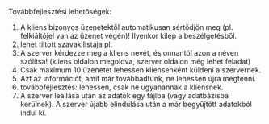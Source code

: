 Továbbfejlesztési lehetőségek:
1.	A kliens bizonyos üzenetektől automatikusan sértődjön meg (pl. felkiáltójel van az üzenet végén)! Ilyenkor kilép a beszélgetésből.
1.	lehet tiltott szavak listája pl.
2.	A szerver kérdezze meg a kliens nevét, és onnantól azon a néven szólítsa! (kliens oldalon megoldva, szerver oldalon még lehet feladat)
3.	Csak maximum 10 üzenetet lehessen kliensenként küldeni a szervernek.
4.	Azt az információt, amit már továbbadtunk, ne lehessen újra megtenni.
1.	továbbfejlesztés: lehessen, csak ne ugyanannak a kliensnek.
5.	A szerver leállása után az adatok egy fájlba (vagy adatbázisba kerülnek). A szerver újabb elindulása után a már begyűjtött adatokból indul ki.

